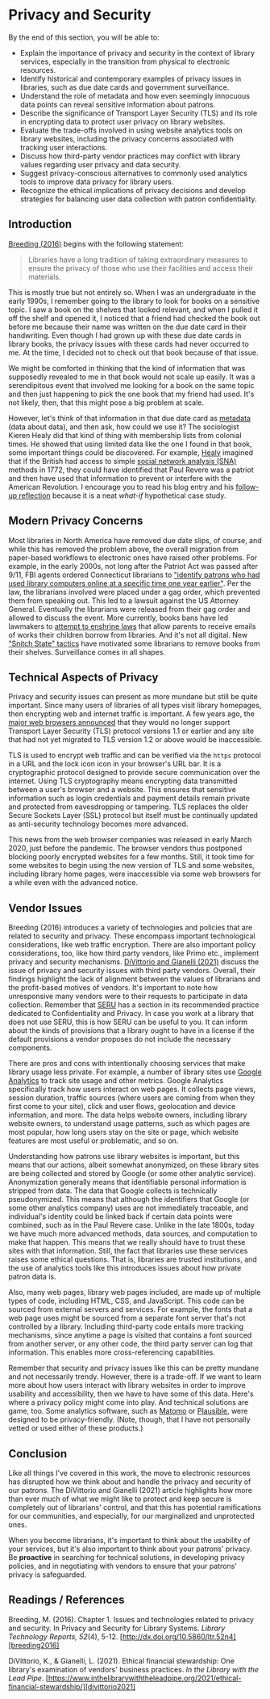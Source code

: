 # Privacy and Security

By the end of this section, you will be able to:

- Explain the importance of privacy and security in the context of library services, especially in the transition from physical to electronic resources.
- Identify historical and contemporary examples of privacy issues in libraries, such as due date cards and government surveillance.
- Understand the role of metadata and how even seemingly innocuous data points can reveal sensitive information about patrons.
- Describe the significance of Transport Layer Security (TLS) and its role in encrypting data to protect user privacy on library websites.
- Evaluate the trade-offs involved in using website analytics tools on library websites, including the privacy concerns associated with tracking user interactions.
- Discuss how third-party vendor practices may conflict with library values regarding user privacy and data security.
- Suggest privacy-conscious alternatives to commonly used analytics tools to improve data privacy for library users.
- Recognize the ethical implications of privacy decisions and develop strategies for balancing user data collection with patron confidentiality.

## Introduction

[Breeding (2016)][breeding2016] begins with the following statement:

> Libraries have a long tradition of taking extraordinary measures to ensure the privacy of those who use their facilities and access their materials.

This is mostly true but not entirely so.
When I was an undergraduate in the early 1990s, I remember going to the library to look for books on a sensitive topic.
I saw a book on the shelves that looked relevant, and when I pulled it off the shelf and opened it,
I noticed that a friend had checked the book out before me because their name was written on the due date card in their handwriting.
Even though I had grown up with these due date cards in library books, the privacy issues with these cards had never occurred to me.
At the time, I decided not to check out that book because of that issue.

We might be comforted in thinking that the kind of information that was supposedly revealed to me in that book would not scale up easily.
It was a serendipitous event that involved me looking for a book on the same topic and then just happening to pick the one book that my friend had used.
It's not likely, then, that this might pose a big problem at scale.

However, let's think of that information in that due date card as [metadata][metadata] (data about data), and then ask, how could we use it?
The sociologist Kieren Healy did that kind of thing with membership lists from colonial times.
He showed that using limited data like the one I found in that book, some important things could be discovered.
For example, [Healy][healy1] imagined that if the British had access to simple [social network analysis (SNA)][sna] methods in 1772,
they could have identified that Paul Revere was a patriot and then have used that information to prevent or interfere with the American Revolution.
I encourage you to read his blog entry and his [follow-up reflection][healy2] because it is a neat *what-if* hypothetical case study.

## Modern Privacy Concerns

Most libraries in North America have removed due date slips, of course, and while this has removed the problem above,
the overall migration from paper-based workflows to electronic ones have raised other problems.
For example, in the early 2000s, not long after the Patriot Act was passed after 9/11,
FBI agents ordered Connecticut librarians to ["identify patrons who had used library computers online at a specific time one year earlier"][connfour].
Per the law, the librarians involved were placed under a gag order, which prevented them from speaking out.
This led to a lawsuit against the US Attorney General.
Eventually the librarians were released from their gag order and allowed to discuss the event.
More currently, books bans have led lawmakers to [attempt to enshrine laws][sb597_sb587] that allow parents
to receive emails of works their children borrow from libraries.
And it's not all digital.
New ["Snitch State" tactics][snitch_state] have motivated some librarians to remove books from their shelves.
Surveillance comes in all shapes.

## Technical Aspects of Privacy

Privacy and security issues can present as more mundane but still be quite important.
Since many users of libraries of all types visit library homepages, then encrypting web and internet traffic is important.
A few years ago, the [major web browsers announced][tlsbrowsers]
that they would no longer support Transport Layer Security (TLS) protocol versions 1.1 or earlier
and any site that had not yet migrated to TLS version 1.2 or above would be inaccessible.

TLS is used to encrypt web traffic and can be verified via the `https` protocol in a URL and the lock icon icon in your browser's URL bar.
It is a cryptographic protocol designed to provide secure communication over the internet.
Using TLS cryptography means encrypting data transmitted between a user's browser and a website.
This ensures that sensitive information such as login credentials and payment details remain private and protected from eavesdropping or tampering.
TLS replaces the older Secure Sockets Layer (SSL) protocol but itself must be continually updated as anti-security technology becomes more advanced.

This news from the web browser companies was released in early March 2020, just before the pandemic.
The browser vendors thus postponed blocking poorly encrypted websites for a few months.
Still, it took time for some websites to begin using the new version of TLS and some websites,
including library home pages, were inaccessible via some web browsers for a while even with the advanced notice.

## Vendor Issues

Breeding (2016) introduces a variety of technologies and policies that are related to security and privacy.
These encompass important technological considerations, like web traffic encryption.
There are also important policy considerations, too, like how third party vendors, like Primo etc., implement privacy and security mechanisms.
[DiVittorio and Gianelli (2021)][divittorio2021] discuss the issue of privacy and security issues with third party vendors.
Overall, their findings highlight the lack of alignment between the values of librarians and the profit-based motives of vendors.
It's important to note how unresponsive many vendors were to their requests to participate in data collection.
Remember that [SERU][serurp] has a section in its recommended practice dedicated to Confidentiality and Privacy.
In case you work at a library that does not use SERU, this is how SERU can be useful to you.
It can inform about the kinds of provisions that a library ought to have in a license if the default provisions a vendor proposes
do not include the necessary components.

There are pros and cons with intentionally choosing services that make library usage less private.
For example, a number of library sites use [Google Analytics][google_analytics] to track site usage and other metrics.
Google Analytics specifically track how users interact on web pages.
It collects page views, session duration, traffic sources (where users are coming from when they first come to your site),
click and user flows, geolocation and device information, and more.
The data helps website owners, including library website owners, to understand usage patterns,
such as which pages are most popular, how long users stay on the site or page, which website features are most useful or problematic, and so on.

Understanding how patrons use library websites is important, but this means that our actions, albeit somewhat anonymized,
on these library sites are being collected and stored by Google (or some other analytic service).
Anonymization generally means that identifiable personal information is stripped from data.
The data that Google collects is technically pseudonymized.
This means that although the identifiers that Google (or some other analytics company) uses are not immediately traceable,
and individual's identity could be linked back if certain data points were combined, such as in the Paul Revere case.
Unlike in the late 1800s, today we have much more advanced methods, data sources, and computation to make that happen.
This means that we really should have to trust these sites with that information.
Still, the fact that libraries use these services raises some ethical questions.
That is, libraries are trusted institutions, and the use of analytics tools like this introduces issues about how private patron data is.

Also, many web pages, library web pages included, are made up of multiple types of code, including HTML, CSS, and JavaScript.
This code can be sourced from external servers and services.
For example, the fonts that a web page uses might be sourced from a separate font server that's not controlled by a library.
Including third-party code entails more tracking mechanisms,
since anytime a page is visited that contains a font sourced from another server, or any other code,
the third party server can log that information.
This enables more cross-referencing capabilities.

Remember that security and privacy issues like this can be pretty mundane and not necessarily trendy.
However, there is a trade-off.
If we want to learn more about how users interact with library websites in order to improve usability and accessibility,
then we have to have some of this data.
Here's where a privacy policy might come into play.
And technical solutions are game, too.
Some analytics software, such as [Matomo][matomo] or [Plausible][plausible], were designed to be privacy-friendly.
(Note, though, that I have not personally vetted or used either of these products.)

## Conclusion

Like all things I've covered in this work, the move to electronic resources has disrupted how we think about
and handle the privacy and security of our patrons.
The DiVittorio and Gianelli (2021) article highlights how more than ever much of what we might like to protect and
keep secure is completely out of librarians' control,
and that this has potential ramifications for our communities, and especially, for our marginalized and unprotected ones.

When you become librarians, it's important to think about the usability of your services,
but it's also important to think about your patrons' privacy.
Be **proactive** in searching for technical solutions, in developing privacy policies, and in negotiating with vendors
to ensure that your patrons' privacy is safeguarded.

## Readings / References

Breeding, M. (2016).
Chapter 1. Issues and technologies related to privacy and security.
In Privacy and Security for Library Systems.
*Library Technology Reports, 52*(4), 5-12.
[http://dx.doi.org/10.5860/ltr.52n4][breeding2016]

DiVittorio, K., & Gianelli, L. (2021).
Ethical financial stewardship: One library's examination of vendors' business practices.
*In the Library with the Lead Pipe*.
[https://www.inthelibrarywiththeleadpipe.org/2021/ethical-financial-stewardship/][divittorio2021]

[breeding2016]:http://dx.doi.org/10.5860/ltr.52n4
[connfour]:https://www.courant.com/opinion/op-ed/hc-op-librarians-stand-up-to-patriot-act-again-20160927-story.html
[divittorio2021]:https://www.inthelibrarywiththeleadpipe.org/2021/ethical-financial-stewardship/
[google_analytics]:https://marketingplatform.google.com/about/analytics/
[healy1]:https://kieranhealy.org/blog/archives/2013/06/09/using-metadata-to-find-paul-revere/
[healy2]:https://kieranhealy.org/blog/archives/2013/06/11/following-up-on-paul-revere/
[matomo]:https://matomo.org/
[metadata]:https://en.wikipedia.org/wiki/Metadata
[plausible]:https://plausible.io/
[sb597_sb587]:https://www.the74million.org/article/proposed-legislation-would-notify-parents-of-child-library-checkouts/
[serurp]:https://www.niso.org/publications/rp-7-2012-seru
[sna]:https://en.wikipedia.org/wiki/Social_network_analysis
[snitch_state]:https://www.theatlantic.com/magazine/archive/2024/11/texas-red-state-surveillance-book-bans-abortion/679950/?utm_source=chatgpt.com
[tlsbrowsers]:https://www.zdnet.com/article/browsers-to-block-access-to-https-sites-using-tls-1-0-and-1-1-starting-this-month/
